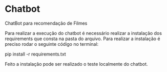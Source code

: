 # Chatbot
ChatBot para recomendação de Filmes

Para realizar a execução do chatbot é necessário realizar a instalação dos requirements que consta na pasta do arquivo.
Para realizar a instalação é preciso rodar o seguinte código no terminal:

pip install -r requirements.txt

Feito a instalação pode ser realizado o teste localmente do chatbot.
